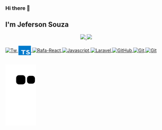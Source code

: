 ### Hi there 👋
## I'm Jeferson Souza


<div align="center">
  <a href="https://github.com/Jeffsouza19">
  <img height="180em" src="https://github-readme-stats.vercel.app/api?username=Jeffsouza19&show_icons=true&theme=highcontrast&include_all_commits=true&count_private=true"/>
  <img height="180em" src="https://github-readme-stats.vercel.app/api/top-langs/?username=Jeffsouza19&layout=compact&langs_count=7&theme=highcontrast"/>
</div>
<div style="display: inline_block"><br>
  <img align="center" alt="Tw" height="30" width="40" src="https://cdn.jsdelivr.net/gh/devicons/devicon/icons/react/react-original.svg" />
  <img align="center" alt="Ts" height="30" width="40" src="https://raw.githubusercontent.com/devicons/devicon/master/icons/typescript/typescript-plain.svg">
  <img align="center" alt="Rafa-React" height="30" width="40" src="https://cdn.jsdelivr.net/gh/devicons/devicon/icons/php/php-original.svg">
  <img align="center" alt="Javascript" height="30" width="40" src="https://cdn.jsdelivr.net/gh/devicons/devicon/icons/javascript/javascript-original.svg">
  <img align="center" alt="Laravel" height="30" width="40" src="https://cdn.jsdelivr.net/gh/devicons/devicon/icons/laravel/laravel-plain-wordmark.svg">
  <img align="center" alt="GitHub" height="30" width="40" src="https://cdn.jsdelivr.net/gh/devicons/devicon/icons/github/github-original.svg">
  <img align="center" alt="Git" height="30" width="40" src="https://cdn.jsdelivr.net/gh/devicons/devicon/icons/git/git-original.svg">
  <img align="center" alt="Git" height="30" width="40" src="https://cdn.jsdelivr.net/gh/devicons/devicon/icons/mysql/mysql-original-wordmark.svg" />
          
</div>
  
  ##
 
  ![Snake animation](https://github.com/rafaballerini/rafaballerini/blob/output/github-contribution-grid-snake.svg)
 
  
